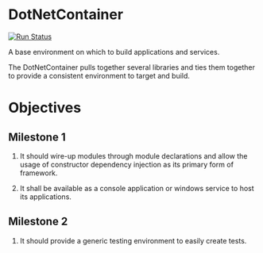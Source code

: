 # DotNetContainer

[![Run Status](https://img.shields.io/shippable/570320c12a8192902e1b9477/master.svg)](https://app.shippable.com/projects/570320c12a8192902e1b9477)

A base environment on which to build applications and services.

The DotNetContainer pulls together several libraries and ties them together to provide a consistent environment to target and build.

# Objectives
## Milestone 1

1. It should wire-up modules through module declarations and allow the usage of constructor dependency injection as its primary form of framework.

2. It shall be available as a console application or windows service to host its applications.

## Milestone 2

1. It should provide a generic testing environment to easily create tests.
